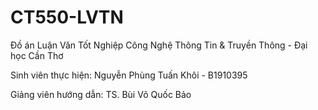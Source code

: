 # CT550-LVTN
Đồ án Luận Văn Tốt Nghiệp Công Nghệ Thông Tin & Truyền Thông - Đại học Cần Thơ

Sinh viên thực hiện: Nguyễn Phùng Tuấn Khôi - B1910395

Giảng viên hướng dẫn: TS. Bùi Võ Quốc Bảo

